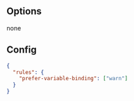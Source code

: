 ## Options

none

## Config

```json
{
  "rules": {
    "prefer-variable-binding": ["warn"]
  }
}
```
